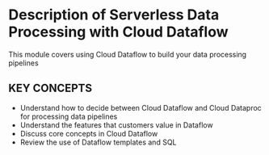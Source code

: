# Description of Serverless Data Processing with Cloud Dataflow

This module covers using Cloud Dataflow to build your data processing pipelines

## KEY CONCEPTS

* Understand how to decide between Cloud Dataflow and Cloud Dataproc for processing data pipelines
* Understand the features that customers value in Dataflow
* Discuss core concepts in Cloud Dataflow
* Review the use of Dataflow templates and SQL